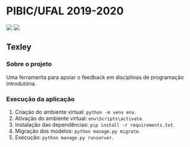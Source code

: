 # PIBIC/UFAL 2019-2020
![](https://img.shields.io/badge/django-v.2.2.13-brightgreen)  ![](https://img.shields.io/badge/bootstrap-v.4.3.1-blueviolet)

## Texley

### Sobre o projeto
Uma ferramenta para apoiar o feedback em disciplinas de programação introdutória.

### Execução da aplicação
  1. Criação do ambiente virtual: `python -m venv env`.
  2. Ativação do ambiente virtual: `env\Scripts\activate`.
  3. Instalação das dependências: `pip install -r requirements.txt`.
  4. Migração dos modelos: `python manage.py migrate`.
  5. Execução: `python manage.py runserver`.
